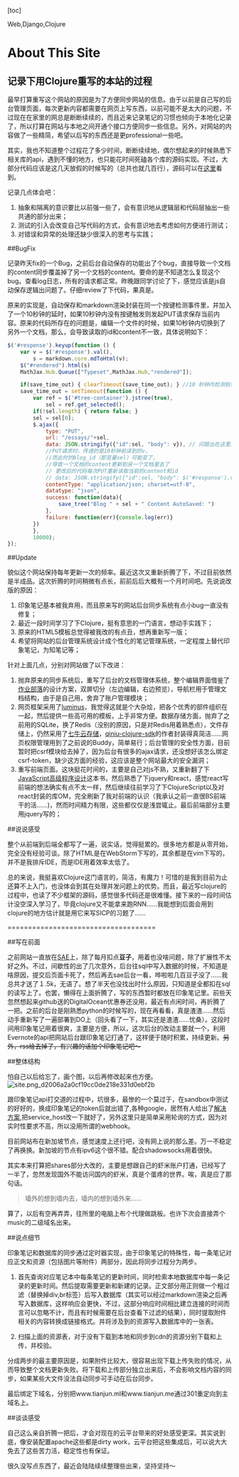 [toc]

<div id="tags">Web,Django,Clojure</div>

# About This Site

## 记录下用Clojure重写的本站的过程

最早打算重写这个网站的原因是为了方便同步网站的信息。由于以前是自己写的后台管理页面，每次更新内容都需要在网页上写东西，以前可能不是太大的问题，不过现在在家里的网总是断断续续的，而且近来记录笔记的习惯也倾向于本地化记录了，所以打算在网站与本地之间开通个接口方便同步一些信息。另外，对网站的内容做了一些精简，希望以后写的东西还是更professional一些吧。

其实，我也不知道整个过程花了多少时间，断断续续地，偶尔想起来的时候熟悉下相关库的api，遇到不懂的地方，也只能花时间死磕各个库的源码实现。不过，大部分代码应该是这几天放假的时候写的（总共也就几百行），源码可以在[这里](https://github.com/findmyway/blog-clj)看到。

记录几点体会吧：

1. 抽象和隔离的意识要比以前强一些了，会有意识地从逻辑层和代码层抽出一些共通的部分出来；
2. 测试的引入会改变自己写代码的方式，会有意识地去考虑如何方便进行测试；
3. 对错误和异常的处理还缺少很深入的思考与实践；

##BugFix

记录昨天fix的一个Bug，之前后台自动保存的功能出了个bug，直接导致一个文档的content同步覆盖掉了另一个文档的content。要命的是不知道怎么复现这个bug。查看log日志，所有的请求都正常。昨晚跟同学讨论了下，感觉应该是js自动保存逻辑出问题了。仔细review了下代码，果真是。

原来的实现是，自动保存和markdown渲染封装在同一个按键检测事件里，并加入了一个10秒钟的延时，如果10秒钟内没有按键触发则发起PUT请求保存当前内容。原来的代码所存在的问题是，编辑一个文件的时候，如果10秒钟内切换到了另外一个文档，那么，会导致读取的id和content不一致，具体说明如下：

```javascript
$('#response').keyup(function () {
    var v = $('#response').val(),
        s = markdown.core.mdToHtml(v);
    $("#rendered").html(s)
    MathJax.Hub.Queue(["Typeset",MathJax.Hub,"rendered"]);

    if(save_time_out) { clearTimeout(save_time_out); } //10 秒钟内检测到输入则重置延时
    save_time_out = setTimeout(function () {
        var ref = $('#tree-container').jstree(true),
            sel = ref.get_selected();
        if(!sel.length) { return false; }
        sel = sel[0];
        $.ajax({
            type: "PUT",
            url: "/essays/"+sel,
            data: JSON.stringify({"id":sel, "body": v}), // 问题出在这里，
            //PUT请求时，传递的是10秒钟前读到的v，
            //而此时的blog_id（即变量sel）可能变了，
            //导致一个文档的content更新到另一个文档里去了
            // 更改后的代码每次PUT重新读取当前的content和id
            // data: JSON.stringify({"id":sel, "body": $('#response').val() }),
            contentType: "application/json; charset=utf-8",
            datatype: "json",
            success: function(data){
                save_tree("Blog " + sel + " Content AutoSaved: ")
            },
            failure: function(err){console.log(err)}
        })
        }, 
        10000);
});
```

##Update

貌似这个网站保持每年更新一次的频率。最近这次又重新折腾了下，不过目前依然是半成品。这次折腾的时间稍微有点长，前前后后大概有一个月时间吧。先说说改版的原因：

1. 印象笔记基本被我弃用，而且原来写的网站后台同步系统有点小bug一直没有修复；
2. 最近一段时间学习了下Clojure，挺有意思的一门语言，想动手实践下；
3. 原来的HTML5模板总觉得被我改的有点丑，想再重新写一版；
4. 希望将网站的后台管理系统设计成个性化的笔记管理系统，一定程度上替代印象笔记，为知笔记等；

针对上面几点，分别对网站做了以下改进：

1. 抛弃原来的同步系统后，重写了后台的文档管理体系统，整个编辑界面借鉴了[作业部落](www.zybuluo.com/)的设计方案，双屏切分（左边编辑，右边预览），导航栏用于管理文档结构，由于是自己用，舍弃了账户管理模块；
2. 网页框架采用了[luminus](http://www.luminusweb.net/)，我觉得这就是个大杂烩，把各个优秀的部件组织在一起，然后提供一些高可用的模板，上手非常方便。数据存储方面，抛弃了之前用的SQLite，换了Redis（没别的原因，只是对Redis用着熟悉点），文件存储上，仍然采用了[七牛云存储](http://www.qiniu.com/)，[qiniu-clojure-sdk](https://github.com/killme2008/clj.qiniu)的作者封装得真简洁......网页权限管理用到了之前说的Buddy，简单易行；后台管理的安全性方面，目前暂时把csrf模块给去掉了，因为后台有很多的ajax请求，还没想好该怎么绑定csrf-token，缺少这方面的经验，这应该是整个网站最大的安全漏洞；
3. 重写前端页面。这块挺花时间的，主要是自己对js不熟，又重新翻了下[JavaScript高级程序设计](http://book.douban.com/subject/10546125/)这本书，然后熟悉了下jquery和react，感觉react写前端的想法确实有点不太一样，然后继续往前学习了下ClojureScript以及对react封装的库OM，完全刷新了我对前端的认识（我承认之前一直很BS前端干的活......)，然而时间精力有限，这些都仅仅是浅尝辄止。最后前端部分主要用jquery写的；

##说说感受

整个从前端到后端全都写了一遍，说实话，觉得挺累的。很多地方都是从零开始，完全没有经验可谈。除了HTML是在WebStorm下写的，其余都是在vim下写的，并不是我排斥IDE，而是IDE用着效率太低了。

总的来说，我挺喜欢Clojure这门语言的，简洁，有魔力！可惜的是我到目前为止还算不上入门，也没体会到其在处理并发问题上的优势。而且，最近写clojure的过程中，也读了不少框架的源码，感觉很多代码还是很难懂。接下来的一段时间估计没空深入学习了，毕竟clojure又不能拿来跑RNN......我能想到后面会用到clojure的地方估计就是用它来写SICP的习题了......

====================================

##写在前面

之前网站一直放在[SAE](http://www.sinaapp.com/)上，除了每月扣点**豆子**，用着也没啥问题，除了扩展性不太好之外。不过，间歇性的出了几次意外，后台往sql中写入数据的时候，不知道是啥原因，提交后页面卡死了，然后再去sae后台一看，哗啦啦几百豆子没了......我总共才送了１.5k，无语了。想了半天也没找出时什么原因，只知道是全都扣在sql的读写上了。也罢，懒得在上面折腾了，写的东西暂时都放在印象笔记里。前些天忽然想起来github送的DigitalOcean优惠券还没用，最近有点闲时间，再折腾了一把。之前的后台是刚熟悉python的时候写的，现在再看看，真是渣渣......然后动手重新写了一遍部署到DO上（回头看了一下，其实还是渣渣......忧桑）。这段时间用印象笔记用着很爽，主要是方便，所以，这次后台的改动主要就一个，利用Evernote的api把网站后台跟印象笔记打通了，这样便于随时积累，持续更新。~~另外，rss给去掉了，有兴趣的话加个印象笔记吧～~~

##整体结构

怕自己以后给忘了，画个图，以后再修改起来也方便。![site.png_d2006a2a0cf19cc0de218e331d0ebf2b](http://ontheroad.qiniudn.com/blog/resources/site.png_d2006a2a0cf19cc0de218e331d0ebf2b/w660)

跟印象笔记api打交道的过程中，坑很多，最惨的一个莫过于，在sandbox中测试的好好的，换成印象笔记的token后就出错了,各种google，居然有人给出了[解决方案](http://stackoverflow.com/questions/23098372/evernote-invalid-token),把service_host改一下就好了，另外这里只是简单采用轮询的方式，因为对实时性要求不高，所以没用所谓的webhook。

目前网站布在新加坡节点，感觉速度上还行吧，没有网上说的那么差。万一不稳定了再换换。新加坡的节点有ipv6这个很不错。配合shadowsocks用着很快。

其实本来打算把shares部分大改的，主要是想跟自己的虾米账户打通，已经写了一半了，忽然发现国外不能访问国内的虾米，真是个蛋疼的世界。唉，真是应了那句话。

> 墙外的想到墙内去，墙内的想到墙外来......

算了，以后有空再弄弄，往所里的电脑上布个代理做跳板。也许下次会直接弄个music的二级域名出来。

##说点细节

印象笔记和数据库的同步通过定时器实现，由于印象笔记的特殊性，每一条笔记对应正文和资源（包括图片等附件）两部分，因此将同步过程分为两步。

1. 首先查询对应笔记本中每条笔记的更新时间，同时检索本地数据库中每一条记录的更新时间。然后提取需要更新和新建的记录。正文部分用正则做一个粗过滤（替换掉div,br标签）后写入数据库（其实可以经过markdown渲染之后再写入数据库，这样响应会更快，不过，这部分响应时间相比建立连接的时间而言可以忽略不计，而且有时候需要在后台查看下过滤的结果），同时提取附件相关的内容转换成链接格式。并将涉及到的资源写入数据库中的一张表。

2. 扫描上面的资源表，对于没有下载到本地和同步到cdn的资源分别下载和上传，并校验。

分成两步的最主要原因是，如果附件比较大，很容易出现下载上传失败的情况，从而导致整个文档更新失败。将下载和上传部分独立出来后，不会影响文档内容的同步，如果某些大文件没法自动同步可手动在后台同步。

最后绑定下域名，分别把www.tianjun.ml和www.tianjun.me通过301重定向到主域名上。

##谈谈感受

自己这么亲自折腾一把后，才会对现在的云平台带来的好处感受更深。其实说到底，像安装配置apache这些都是dirty work，云平台把这些集成后，可以说大大免去了这些苦力活，稳定性也有保证。

很久没写点东西了，最近会陆陆续续整理些出来，坚持坚持～